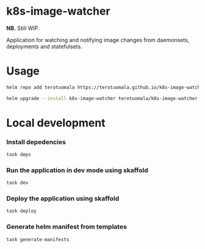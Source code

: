 # k8s-image-watcher
**NB.** Still WIP.

Application for watching and notifying image changes from daemonsets, deployments and statefulsets.

# Usage

```sh
helm repo add terotuomala https://terotuomala.github.io/k8s-image-watcher/
```

```sh
helm upgrade --install k8s-image-watcher terotuomala/k8s-image-watcher --create-namespace -n k8s-image-watcher
```

# Local development

### Install depedencies
```sh
task deps
```

### Run the application in dev mode using skaffold
```sh
task dev
```

### Deploy the application using skaffold 
```sh
task deploy
```

### Generate helm manifest from templates
```sh
task generate-manifests
```